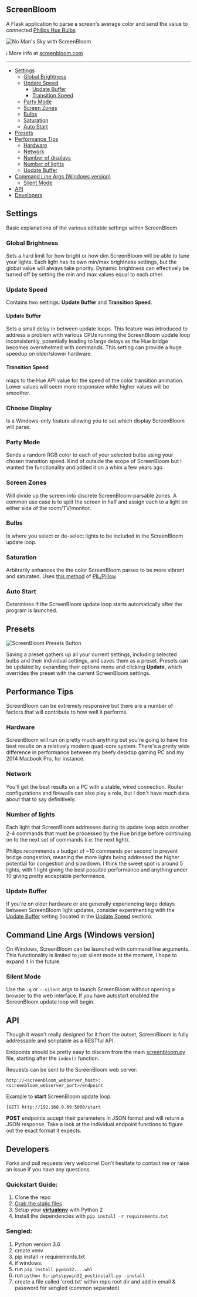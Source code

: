 ## ScreenBloom

A Flask application to parse a screen's average color and send the value to connected [Philips Hue Bulbs](http://www2.meethue.com/en-us/)

![No Man's Sky with ScreenBloom](https://thumbs.gfycat.com/MixedPertinentAtlanticbluetang-size_restricted.gif)

:information_source: More info at [screenbloom.com](http://screenbloom.com)

---

<!-- toc -->
* [Settings](#settings)
  + [Global Brightness](#global-brightness)
  + [Update Speed](#update-speed)
    - [Update Buffer](#update-buffer)
    - [Transition Speed](#transition-speed)
  + [Party Mode](#party-mode)
  + [Screen Zones](#screen-zones)
  + [Bulbs](#bulbs)
  + [Saturation](#saturation)
  + [Auto Start](#auto-start)
* [Presets](#presets)
* [Performance Tips](#performance-tips)
  + [Hardware](#hardware)
  + [Network](#network)
  + [Number of displays](#number-of-displays)
  + [Number of lights](#number-of-lights)
  + [Update Buffer](#update-buffer-1)
* [Command Line Args (Windows version)](#command-line-args-windows-version)
  + [Silent Mode](#silent-mode)
* [API](#api)
* [Developers](#developers)

<!-- tocstop -->

## Settings

Basic explanations of the various editable settings within ScreenBloom.

### Global Brightness

Sets a hard limit for how bright or how dim ScreenBloom will be able to tune your lights.  Each light has its own min/max brightness settings, but the global value will always take priority.  Dynamic brightness can effectively be turned off by setting the min and max values equal to each other.

### Update Speed

Contains two settings: **Update Buffer** and **Transition Speed**.

#### Update Buffer

Sets a small delay in between update loops.  This feature was introduced to address a problem with various CPUs running the ScreenBloom update loop inconsistently, potentially leading to large delays as the Hue bridge becomes overwhelmed with commands.  This setting can provide a huge speedup on older/slower hardware.

#### Transition Speed

maps to the Hue API value for the speed of the color transition animation.  Lower values will seem more responsive while higher values will be smoother.

### Choose Display

Is a Windows-only feature allowing you to set which display ScreenBloom will parse.

### Party Mode 

Sends a random RGB color to each of your selected bulbs using your chosen transition speed.  Kind of outside the scope of ScreenBloom but I wanted the functionality and added it on a whim a few years ago.

### Screen Zones 

Will divide up the screen into discrete ScreenBloom-parsable zones.  A common use case is to split the screen in half and assign each to a light on either side of the room/TV/monitor.

### Bulbs 

Is where you select or de-select lights to be included in the ScreenBloom update loop.

### Saturation 

Arbitrarily enhances the the color ScreenBloom parses to be more vibrant and saturated.  Uses [this method](http://pillow.readthedocs.io/en/3.1.x/reference/ImageEnhance.html#PIL.ImageEnhance.Color) of [PIL/Pillow](http://pillow.readthedocs.io/en/3.1.x/)

### Auto Start 

Determines if the ScreenBloom update loop starts automatically after the program is launched.



## Presets 

![ScreenBloom Presets Button](http://www.screenbloom.com/static/images/presets.png)

Saving a preset gathers up all your current settings, including selected bulbs and their individual settings, and saves them as a preset.  Presets can be updated by expanding their options menu and clicking **Update**, which overrides the preset with the current ScreenBloom settings.

## Performance Tips

ScreenBloom can be extremely responsive but there are a number of factors that will contribute to how well it performs.

### Hardware

ScreenBloom will run on pretty much anything but you're going to have the best results on a relatively modern quad-core system.  There's a pretty wide difference in performance between my beefy desktop gaming PC and my 2014 Macbook Pro, for instance.

### Network

You'll get the best results on a PC with a stable, wired connection.  Router configurations and firewalls can also play a role, but I don't have much data about that to say definitively.

### Number of lights

Each light that ScreenBloom addresses during its update loop adds another 2-4 commands that must be processed by the Hue bridge before continuing on to the next set of commands (i.e. the next light). 

Philips recommends a budget of ~10 commands per second to prevent bridge congestion, meaning the more lights being addressed the higher potential for congestion and slowdown.  I think the sweet spot is around 5 lights, with 1 light giving the best possible performance and anything under 10 giving pretty acceptable performance.

### Update Buffer

If you're on older hardware or are generally experiencing large delays between ScreenBloom light updates, consider experimenting with the [Update Buffer](#update-buffer) setting (located in the  [Update Speed](#update-speed) section).

## Command Line Args (Windows version)

On Windows, ScreenBloom can be launched with command line arguments.  This functionality is limited to just silent mode at the moment, I hope to expand it in the future.

### Silent Mode

Use the `-q` or `--silent` args to launch ScreenBloom without opening a browser to the web interface.  If you have autostart enabled the ScreenBloom update loop will begin.

## API

Though it wasn't really designed for it from the outset, ScreenBloom is fully addressable and scriptable as a RESTful API.

Endpoints should be pretty easy to discern from the main [screenbloom.py](https://github.com/kershner/screenBloom/blob/master/app/screenbloom.py) file, starting after the `index()` function.

Requests can be sent to the ScreenBloom web server:

`
http://<screenbloom_webserver_host>:<screenbloom_webserver_port>/endpoint
`

Example to **start** ScreenBloom update loop:

`
[GET] http://192.168.0.69:5000/start
`

**POST** endpoints accept their parameters in JSON format and will return a JSON response.  Take a look at the individual endpoint functions to figure out the exact format it expects.

## Developers

Forks and pull requests very welcome! Don't hesitate to contact me or raise an issue if you have any questions.

### Quickstart Guide:
1.  Clone the repo
2. [Grab the static files](http://www.screenbloom.com/static/distribute/screenbloom_2.2_static_files.zip)
3. Setup your **[virtualenv](http://python-guide-pt-br.readthedocs.io/en/latest/dev/virtualenvs/)** with Python 2
4. Install the dependencies with `pip install -r requirements.txt`


### Sengled:
1. Python version 3.6
2. create venv
3. pip install -r requirements.txt
4. if windows:
5. run `pip install pywin32....whl`
6. run `python Scripts\pywin32_postinstall.py -install`
7. create a file called 'cred.txt' within repo root dir and add in email & password for sengled (common separated)
